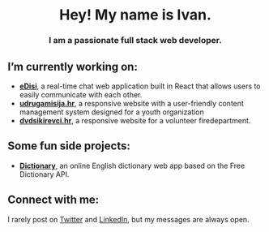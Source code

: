 <h1 align="center">Hey! My name is Ivan.</h1>
<h3 align="center">I am a passionate full stack web developer.</h3>

<h2>I’m currently working on:</h2>
<ul>
  <li><a href="https://edisi.netlify.app/" target="blank"><b>eDisi</b></a><span>, a real-time chat web application built in React that allows users to easily communicate with each other.</span></li>
  <li><a href="https://github.com/isamardzija/misija-web" target="blank"><b>udrugamisija.hr</b></a><span>, a responsive website with a user-friendly content management system designed for a youth organization</span></li>
    <li><a href="https://ivansam.com/dvd" target="blank"><b>dvdsikirevci.hr</b></a><span>, a responsive website for a volunteer firedepartment.</span></li>

</ul>

<h2>Some fun side projects:</h2>
<ul>
     <li><a href="https://github.com/isamardzija/dictionary" target="blank"><b>Dictionary</b></a><span>, an online English dictionary web app based on the Free Dictionary API.</span></li>  
</ul>

<h2 align="left">Connect with me:</h2>
<p align="left">
  <span>I rarely post on <a href="https://twitter.com/i_samardzija" target="blank"><span>Twitter</span></a> and 
<a href="https://linkedin.com/in/ivansamardzija" target="blank">LinkedIn</a>, but my messages are always open.</span>
</p>

